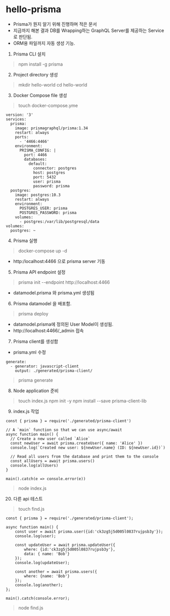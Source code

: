 # hello-prisma
- Prisma가 뭔지 알기 위해 진행하며 적은 문서
- 지금까지 해본 결과 DB를 Wrapping하는 GraphQL Server를 제공하는 Service로 판단됨.
- ORM용 파일까지 자동 생성 기능.

1. Prisma CLI 설치
> npm install -g prisma

2. Project directory 생성
> mkdir hello-world
> cd hello-world

3. Docker Compose file 생성
> touch docker-compose.yme
```
version: '3'
services:
  prisma:
    image: prismagraphql/prisma:1.34
    restart: always
    ports:
      - '4466:4466'
    environment:
      PRISMA_CONFIG: |
        port: 4466
        databases:
          default:
            connector: postgres
            host: postgres
            port: 5432
            user: prisma
            password: prisma
  postgres:
    image: postgres:10.3
    restart: always
    environment:
      POSTGRES_USER: prisma
      POSTGRES_PASSWORD: prisma
    volumes:
      - postgres:/var/lib/postgresql/data
volumes:
  postgres: ~
```
4. Prisma 실행
> docker-compose up -d
- http:/localhost:4466 으로 prisma server 기동

5. Prisma API endpoint 설정
> prisma init --endpoint http://localhost:4466
- datamodel.prisma 와 prisma.yml 생성됨

6. Prisma datamodel 을 배포함.
> prisma deploy
- datamodel.prisma에 정의된 User Model이 생성됨.
- http://localhost:4466/_admin 접속

7. Prisma client를 생성함
- prisma.yml 수정
```
generate:
  - generator: javascript-client
    output: ./generated/prisma-client/
```
> prisma generate

8. Node application 준비
> touch index.js
> npm init -y
> npm install --save prisma-client-lib

9. index.js 작업
```
const { prisma } = require('./generated/prisma-client')

// A `main` function so that we can use async/await
async function main() {
  // Create a new user called `Alice`
  const newUser = await prisma.createUser({ name: 'Alice' })
  console.log(`Created new user: ${newUser.name} (ID: ${newUser.id})`)

  // Read all users from the database and print them to the console
  const allUsers = await prisma.users()
  console.log(allUsers)
}

main().catch(e => console.error(e))
```
> node index.js

20. 다른 api 테스트
> touch find.js
```
const { prisma } = require('./generated/prisma-client');

async function main() {
	const user = await prisma.user({id:'ck3zg5j5d005l0837rujpsb3y'});
	console.log(user);

	const updateUser = await prisma.updateUser({
		where: {id:'ck3zg5j5d005l0837rujpsb3y'},
		data: { name: 'Bob'}
	});
	console.log(updateUser);

	const another = await prisma.users({
		where: {name: 'Bob'}
	});
	console.log(another);
};

main().catch(console.error);
```
> node find.js